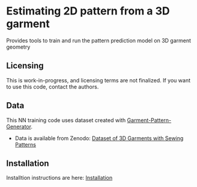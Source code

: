 # Estimating 2D pattern from a 3D garment

Provides tools to train and run the pattern prediction model on 3D garment geometry 

## Licensing 
This is work-in-progress, and licensing terms are not finalized. If you want to use this code, contact the authors. 

## Data

This NN training code uses dataset created with [Garment-Pattern-Generator](https://github.com/maria-korosteleva/Garment-Pattern-Generator).
* Data is available from Zenodo: [Dataset of 3D Garments with Sewing Patterns
](https://doi.org/10.5281/zenodo.5267549)

## Installation

Installtion instructions are here: [Installation](Installation.md)